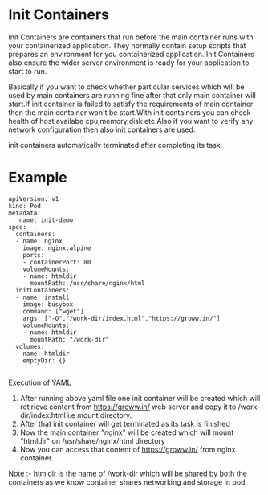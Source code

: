 # Init Containers


Init Containers are containers that run before the main container runs with your containerized application. They normally contain setup scripts that prepares an environment for you containerized application. Init Containers also ensure the wider server environment is ready for your application to start to run.

Basically if you want to check whether particular services which will be used by main containers are running fine after that only main container will start.If init container is failed to satisfy the requirements of main container then the main container won't be start.With init containers you can check health of host,availabe cpu,memory,disk etc.Also if you want to verify any network configuration then also init containers are used.

init containers automatically terminated after completing its task.


# Example 
```console
apiVersion: v1
kind: Pod
metadata:
   name: init-demo
spec:
  containers:
  - name: nginx
    image: nginx:alpine
    ports:
    - containerPort: 80
    volumeMounts:
    - name: htmldir
      mountPath: /usr/share/nginx/html
  initContainers: 
  - name: install
    image: busybox
    command: ["wget"]
    args: ["-O","/work-dir/index.html","https://groww.in/"]
    volumeMounts: 
    - name: htmldir
      mountPath: "/work-dir"
  volumes:
  - name: htmldir
    emptyDir: {} 
    
```
Execution of YAML

1) After running above yaml file one init container will be created which will retirieve content from https://groww.in/  web server and copy it to /work-dir/index.html i.e mount directory.
2) After that init container will get terminated as its task is finished
3) Now the main container "nginx" will be created which will mount "htmldir" on /usr/share/nginx/html directory
4) Now you can access that content of https://groww.in/ from nginx container.

Note :- htmldir is the name of /work-dir which will be shared by both the containers as we know container shares networking and storage in pod.
